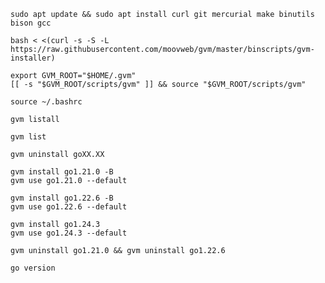 ```shell
sudo apt update && sudo apt install curl git mercurial make binutils bison gcc
```

```shell
bash < <(curl -s -S -L https://raw.githubusercontent.com/moovweb/gvm/master/binscripts/gvm-installer)
```

```shell
export GVM_ROOT="$HOME/.gvm"
[[ -s "$GVM_ROOT/scripts/gvm" ]] && source "$GVM_ROOT/scripts/gvm"
```

```shell
source ~/.bashrc
```

```shell
gvm listall
```

```shell
gvm list
```

```shell
gvm uninstall goXX.XX
```

```shell
gvm install go1.21.0 -B
gvm use go1.21.0 --default
```

```shell
gvm install go1.22.6 -B
gvm use go1.22.6 --default
```

```shell
gvm install go1.24.3
gvm use go1.24.3 --default
```

```shell
gvm uninstall go1.21.0 && gvm uninstall go1.22.6
```

```shell
go version
```
